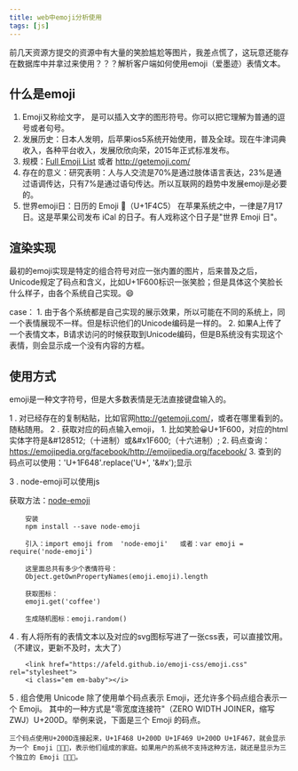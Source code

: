 ```yaml
---
title: web中emoji分析使用
tags: [js]
---
```

前几天资源方提交的资源中有大量的笑脸尴尬等图片，我差点慌了，这玩意还能存在数据库中并拿过来使用？？？解析客户端如何使用emoji（爱墨迹）表情文本。

## 什么是emoji
1. Emoji又称绘文字， 是可以插入文字的图形符号。你可以把它理解为普通的逗号或者句号。
2. 发展历史：日本人发明，后苹果ios5系统开始使用，普及全球。现在牛津词典收入，各种平台收入，发展欣欣向荣，2015年正式标准发布。
3. 规模：<a href="http://www.unicode.org/emoji/charts/full-emoji-list.html">Full Emoji List</a> 或者 <a href="http://getemoji.com/">http://getemoji.com/</a>
4. 存在的意义：研究表明：人与人交流是70%是通过肢体语言表达，23%是通过语调传达，只有7%是通过语句传达。所以互联网的趋势中发展emoji是必要的。
5. 世界emoji日：日历的 Emoji 📅（U+1F4C5） 在苹果系统之中，一律是7月17日。这是苹果公司发布 iCal 的日子。有人戏称这个日子是"世界 Emoji 日"。

## 渲染实现

最初的emoji实现是特定的组合符号对应一张内置的图片，后来普及之后，Unicode规定了码点和含义，比如U+1F600标识一张笑脸；但是具体这个笑脸长什么样子，由各个系统自己实现。😄

case：
    1. 由于各个系统都是自己实现的展示效果，所以可能在不同的系统上，同一个表情展现不一样。但是标识他们的Unicode编码是一样的。
    2. 如果A上传了一个表情文本，B请求访问的时候获取到Unicode编码，但是B系统没有实现这个表情，则会显示成一个没有内容的方框。

## 使用方式

emoji是一种文字符号，但是大多数表情是无法直接键盘输入的。

1 . 对已经存在的复制粘贴，比如官网<a href="http://getemoji.com/">http://getemoji.com/</a>，或者在哪里看到的。随粘随用。
2 . 获取对应的码点输入emoji，
    1. 比如笑脸&#128512;U+1F600，对应的html实体字符是&amp;#128512;（十进制）或&amp;#x1F600;（十六进制）;
    2. 码点查询：https://emojipedia.org/facebook/http://emojipedia.org/facebook/
    3. 查到的码点可以使用：'U+1F648'.replace('U+', '&#x');显示

3 . node-emoji可以使用js

获取方法：<a href="https://www.npmjs.com/package/node-emoji">node-emoji</a>

```
    安装
    npm install --save node-emoji

    引入：import emoji from  'node-emoji'   或者：var emoji = require('node-emoji')

    这里面总共有多少个表情符号：
    Object.getOwnPropertyNames(emoji.emoji).length

    获取图标：
    emoji.get('coffee')

    生成随机图标：emoji.random()

```
4 . 有人将所有的表情文本以及对应的svg图标写进了一张css表，可以直接饮用。（不建议，更新不及时，太大了）

```
    <link href="https://afeld.github.io/emoji-css/emoji.css" rel="stylesheet">
    <i class="em em-baby"></i>
```

5 . 组合使用
    Unicode 除了使用单个码点表示 Emoji，还允许多个码点组合表示一个 Emoji。
    其中的一种方式是"零宽度连接符"（ZERO WIDTH JOINER，缩写 ZWJ）U+200D。举例来说，下面是三个 Emoji 的码点。

    三个码点使用U+200D连接起来，U+1F468 U+200D U+1F469 U+200D U+1F467，就会显示为一个 Emoji 👨‍👩‍👧，表示他们组成的家庭。如果用户的系统不支持这种方法，就还是显示为三个独立的 Emoji 👨👩👧。

